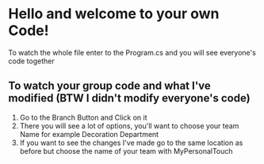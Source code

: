# Hello and welcome to your own Code!
To watch the whole file enter to the Program.cs and you will see everyone's code together

## To watch your group code and what I've modified (BTW I didn't modify everyone's code)

1. Go to the Branch Button and Click on it
2. There you will see a lot of options, you'll want to choose your team Name for example Decoration Department
3. If you want to see the changes I've made go to the same location as before but choose the name of your team with MyPersonalTouch

